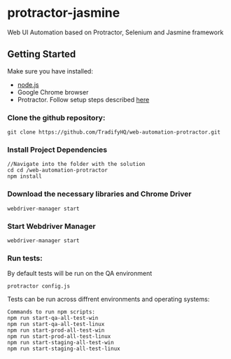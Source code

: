 # protractor-jasmine

Web UI Automation based on Protractor, Selenium and Jasmine framework

## Getting Started
Make sure you have installed:
- [node.js](https://nodejs.org/en/download/)
- Google Chrome browser
- Protractor. Follow setup steps described [here](http://www.protractortest.org/#/tutorial#setup)

### Clone the github repository:
``` 
git clone https://github.com/TradifyHQ/web-automation-protractor.git
```

### Install Project Dependencies
```
//Navigate into the folder with the solution
cd cd /web-automation-protractor
npm install
```
### Download the necessary libraries and Chrome Driver
```
webdriver-manager start
```

### Start Webdriver Manager
```
webdriver-manager start
```

### Run tests:
By default tests will be run on the QA environment
```
protractor config.js
```

Tests can be run across  diffrent environments and operating systems:
```
Commands to run npm scripts:
npm run start-qa-all-test-win
npm run start-qa-all-test-linux
npm run start-prod-all-test-win
npm run start-prod-all-test-linux
npm run start-staging-all-test-win
npm run start-staging-all-test-linux
```


